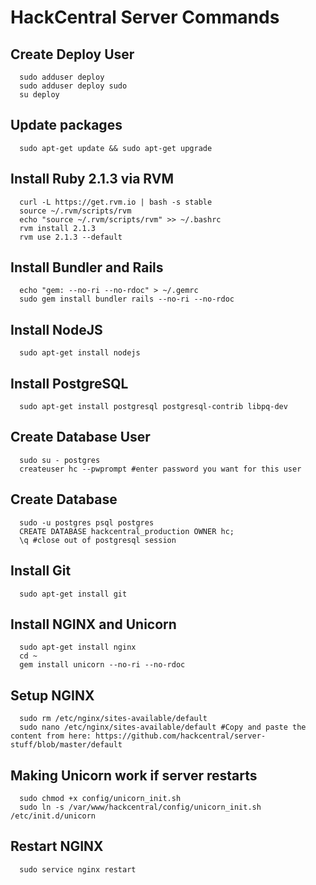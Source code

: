 # HackCentral Server Commands

## Create Deploy User
```shell
  sudo adduser deploy
  sudo adduser deploy sudo
  su deploy
```

## Update packages
```shell
  sudo apt-get update && sudo apt-get upgrade
```

## Install Ruby 2.1.3 via RVM
```shell
  curl -L https://get.rvm.io | bash -s stable
  source ~/.rvm/scripts/rvm
  echo "source ~/.rvm/scripts/rvm" >> ~/.bashrc
  rvm install 2.1.3
  rvm use 2.1.3 --default
```

## Install Bundler and Rails
```shell
  echo "gem: --no-ri --no-rdoc" > ~/.gemrc
  sudo gem install bundler rails --no-ri --no-rdoc
```

## Install NodeJS
```shell
  sudo apt-get install nodejs
```

## Install PostgreSQL
```shell
  sudo apt-get install postgresql postgresql-contrib libpq-dev
```

## Create Database User
```shell
  sudo su - postgres
  createuser hc --pwprompt #enter password you want for this user
```

## Create Database
```shell
  sudo -u postgres psql postgres
  CREATE DATABASE hackcentral_production OWNER hc;
  \q #close out of postgresql session
```

## Install Git
```shell
  sudo apt-get install git
```

## Install NGINX and Unicorn
```shell
  sudo apt-get install nginx
  cd ~
  gem install unicorn --no-ri --no-rdoc
```

## Setup NGINX
```shell
  sudo rm /etc/nginx/sites-available/default
  sudo nano /etc/nginx/sites-available/default #Copy and paste the content from here: https://github.com/hackcentral/server-stuff/blob/master/default
```
## Making Unicorn work if server restarts
```shell
  sudo chmod +x config/unicorn_init.sh
  sudo ln -s /var/www/hackcentral/config/unicorn_init.sh /etc/init.d/unicorn
```

## Restart NGINX
```shell
  sudo service nginx restart
```
